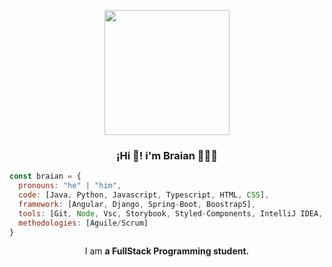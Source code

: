 
<p align="center" width="300" >
<img align="center"width="200" src="https://user-images.githubusercontent.com/95662710/208617544-901077fa-f817-4b64-8185-1aeef6f6afda.jpg"/>
<h3 align="center">¡Hi 👋! i'm Braian 👨🏻‍💻</h3>

</p>


```javascript
const braian = {
  pronouns: "he" | "him",
  code: [Java, Python, Javascript, Typescript, HTML, CSS],
  framework: [Angular, Django, Spring-Boot, Boostrap5],
  tools: [Git, Node, Vsc, Storybook, Styled-Components, IntelliJ IDEA, Jira],
  methodologies: [Aguile/Scrum]
}
```
<p align="center">I am <strong> a FullStack Programming student.</strong></p>
